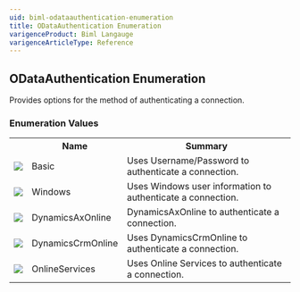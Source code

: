 ```yaml
---
uid: biml-odataauthentication-enumeration
title: ODataAuthentication Enumeration
varigenceProduct: Biml Langauge
varigenceArticleType: Reference
---
```


## ODataAuthentication Enumeration<div class="LanguageSummary"><div class ="SummaryItem">Provides options for the method of authenticating a connection.</div></div><div class="EnumValueGroup">### Enumeration Values<table id="EnumValue" class="MemberList"><tbody><tr><th class="MemberTypeIconColumnHeader">&nbsp;</th><th class="MemberNameColumnHeader">Name</th><th class="MemberSummaryColumnHeader">Summary</th></tr><tr class="cd0"><td align="center" class="MemberTypeIcon"><img src="enumValue.png"></img></td><td class="MemberName">Basic</td><td class="MemberSummary"><div class ="SummaryItem">Uses Username/Password to authenticate a connection.</div></td></tr><tr class="cd1"><td align="center" class="MemberTypeIcon"><img src="enumValue.png"></img></td><td class="MemberName">Windows</td><td class="MemberSummary"><div class ="SummaryItem">Uses Windows user information to authenticate a connection.</div></td></tr><tr class="cd0"><td align="center" class="MemberTypeIcon"><img src="enumValue.png"></img></td><td class="MemberName">DynamicsAxOnline</td><td class="MemberSummary"><div class ="SummaryItem">DynamicsAxOnline to authenticate a connection.</div></td></tr><tr class="cd1"><td align="center" class="MemberTypeIcon"><img src="enumValue.png"></img></td><td class="MemberName">DynamicsCrmOnline</td><td class="MemberSummary"><div class ="SummaryItem">Uses DynamicsCrmOnline to authenticate a connection.</div></td></tr><tr class="cd0"><td align="center" class="MemberTypeIcon"><img src="enumValue.png"></img></td><td class="MemberName">OnlineServices</td><td class="MemberSummary"><div class ="SummaryItem">Uses Online Services to authenticate a connection.</div></td></tr></tbody></table></div>
